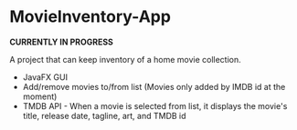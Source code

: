 # MovieInventory-App
**CURRENTLY IN PROGRESS**

A project that can keep inventory of a home movie collection.

 - JavaFX GUI
 - Add/remove movies to/from list (Movies only added by IMDB id at the moment)
 - TMDB API - When a movie is selected from list, it displays the movie's title, release date, tagline, art, and TMDB id

